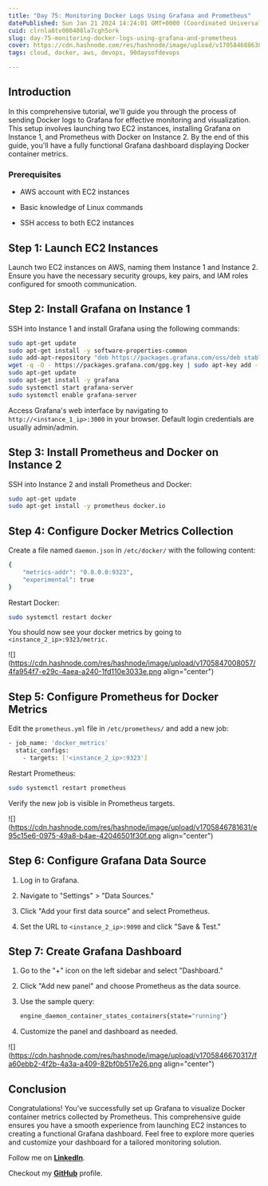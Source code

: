 ```yaml
---
title: "Day 75: Monitoring Docker Logs Using Grafana and Prometheus"
datePublished: Sun Jan 21 2024 14:24:01 GMT+0000 (Coordinated Universal Time)
cuid: clrnla8tv000408la7cgh5ork
slug: day-75-monitoring-docker-logs-using-grafana-and-prometheus
cover: https://cdn.hashnode.com/res/hashnode/image/upload/v1705846886389/f1d5d91e-da30-4f4b-bfa9-afdb511cabc8.png
tags: cloud, docker, aws, devops, 90daysofdevops

---
```


## Introduction

In this comprehensive tutorial, we'll guide you through the process of sending Docker logs to Grafana for effective monitoring and visualization. This setup involves launching two EC2 instances, installing Grafana on Instance 1, and Prometheus with Docker on Instance 2. By the end of this guide, you'll have a fully functional Grafana dashboard displaying Docker container metrics.

### Prerequisites

* AWS account with EC2 instances
    
* Basic knowledge of Linux commands
    
* SSH access to both EC2 instances
    

## Step 1: Launch EC2 Instances

Launch two EC2 instances on AWS, naming them Instance 1 and Instance 2. Ensure you have the necessary security groups, key pairs, and IAM roles configured for smooth communication.

## Step 2: Install Grafana on Instance 1

SSH into Instance 1 and install Grafana using the following commands:

```bash
sudo apt-get update
sudo apt-get install -y software-properties-common
sudo add-apt-repository "deb https://packages.grafana.com/oss/deb stable main"
wget -q -O - https://packages.grafana.com/gpg.key | sudo apt-key add -
sudo apt-get update
sudo apt-get install -y grafana
sudo systemctl start grafana-server
sudo systemctl enable grafana-server
```

Access Grafana's web interface by navigating to `http://<instance_1_ip>:3000` in your browser. Default login credentials are usually admin/admin.

## Step 3: Install Prometheus and Docker on Instance 2

SSH into Instance 2 and install Prometheus and Docker:

```bash
sudo apt-get update
sudo apt-get install -y prometheus docker.io
```

## Step 4: Configure Docker Metrics Collection

Create a file named `daemon.json` in `/etc/docker/` with the following content:

```bash
{
    "metrics-addr": "0.0.0.0:9323",
    "experimental": true
}
```

Restart Docker:

```bash
sudo systemctl restart docker
```

You should now see your docker metrics by going to `<instance_2_ip>:9323/metric.`

![](https://cdn.hashnode.com/res/hashnode/image/upload/v1705847008057/4fa954f7-e29c-4aea-a240-1fd110e3033e.png align="center")

## Step 5: Configure Prometheus for Docker Metrics

Edit the `prometheus.yml` file in `/etc/prometheus/` and add a new job:

```bash
- job_name: 'docker_metrics'
  static_configs:
    - targets: ['<instance_2_ip>:9323']
```

Restart Prometheus:

```bash
sudo systemctl restart prometheus
```

Verify the new job is visible in Prometheus targets.

![](https://cdn.hashnode.com/res/hashnode/image/upload/v1705846781631/e95c15e6-0975-49a8-b4ae-42046501f30f.png align="center")

## Step 6: Configure Grafana Data Source

1. Log in to Grafana.
    
2. Navigate to "Settings" &gt; "Data Sources."
    
3. Click "Add your first data source" and select Prometheus.
    
4. Set the URL to `<instance_2_ip>:9090` and click "Save & Test."
    

## Step 7: Create Grafana Dashboard

1. Go to the "+" icon on the left sidebar and select "Dashboard."
    
2. Click "Add new panel" and choose Prometheus as the data source.
    
3. Use the sample query:
    
    ```bash
    engine_daemon_container_states_containers{state="running"}
    ```
    
4. Customize the panel and dashboard as needed.
    

![](https://cdn.hashnode.com/res/hashnode/image/upload/v1705846670317/fa60ebb2-4f2b-4a3a-a409-82bf0b517e26.png align="center")

## Conclusion

Congratulations! You've successfully set up Grafana to visualize Docker container metrics collected by Prometheus. This comprehensive guide ensures you have a smooth experience from launching EC2 instances to creating a functional Grafana dashboard. Feel free to explore more queries and customize your dashboard for a tailored monitoring solution.

Follow me on [**LinkedIn**](https://www.linkedin.com/in/arjunmenon-devops/).

Checkout my [**GitHub**](https://github.com/ArjunMnn) profile.